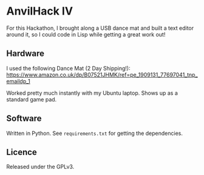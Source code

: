 # AnvilHack IV

For this Hackathon, I brought along a USB dance mat and built a text editor
around it, so I could code in Lisp while getting a great work out!

## Hardware

I used the following Dance Mat (2 Day Shipping!):
https://www.amazon.co.uk/dp/B07521JHMK/ref=pe_1909131_77697041_tnp_emaildp_1

Worked pretty much instantly with my Ubuntu laptop. Shows up as a standard game
pad.

## Software

Written in Python. See `requirements.txt` for getting the dependencies.

## Licence

Released under the GPLv3.
